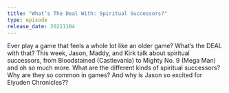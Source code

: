 ```yaml
---
title: "What’s The Deal With: Spiritual Successors?"
type: episode
release_date: 20211104
---
```

Ever play a game that feels a whole lot like an older game? What’s the DEAL with that? This week, Jason, Maddy, and Kirk talk about spiritual successors, from Bloodstained (Castlevania) to Mighty No. 9 (Mega Man) and oh so much more. What are the different kinds of spiritual successors? Why are they so common in games? And why is Jason so excited for Eiyuden Chronicles??
